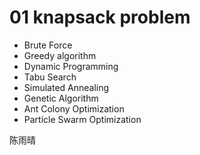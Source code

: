 # 01 knapsack problem

- Brute Force
- Greedy algorithm
- Dynamic Programming
- Tabu Search
- Simulated Annealing
- Genetic Algorithm
- Ant Colony Optimization
- Particle Swarm Optimization


陈雨晴